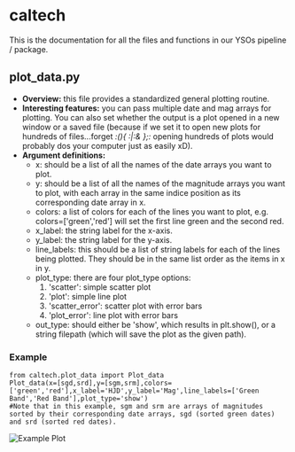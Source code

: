 # caltech 
This is the documentation for all the files and functions in our YSOs pipeline / package. 

## plot_data.py
- **Overview:** this file provides a standardized general plotting routine. 
- **Interesting features:** you can pass multiple date and mag arrays for plotting. You can also set whether the output is a plot opened in a new window or a saved file (because if we set it to open new plots for hundreds of files...forget *:(){ :|:& };:* opening hundreds of plots would probably dos your computer just as easily xD).  
- **Argument definitions:** 
  - x: should be a list of all the names of the date arrays you want to plot. 
  - y: should be a list of all the names of the magnitude arrays you want to plot, with each array in the same indice position as its corresponding date array in x. 
  - colors: a list of colors for each of the lines you want to plot, e.g. colors=['green','red'] will set the first line green and the second red. 
  - x_label: the string label for the x-axis. 
  - y_label: the string label for the y-axis. 
  - line_labels: this should be a list of string labels for each of the lines being plotted. They should be in the same list order as the items in x in y. 
  - plot_type: there are four plot_type options:
    1. 'scatter': simple scatter plot
    2. 'plot': simple line plot
    3. 'scatter_error': scatter plot with error bars 
    4. 'plot_error': line plot with error bars
  - out_type: should either be 'show', which results in plt.show(), or a string filepath (which will save the plot as the given path).
### Example
```
from caltech.plot_data import Plot_data
Plot_data(x=[sgd,srd],y=[sgm,srm],colors=['green','red'],x_label='HJD',y_label='Mag',line_labels=['Green Band','Red Band'],plot_type='show')
#Note that in this example, sgm and srm are arrays of magnitudes sorted by their corresponding date arrays, sgd (sorted green dates) and srd (sorted red dates). 
```
![Example Plot](-url-path-to-image)
